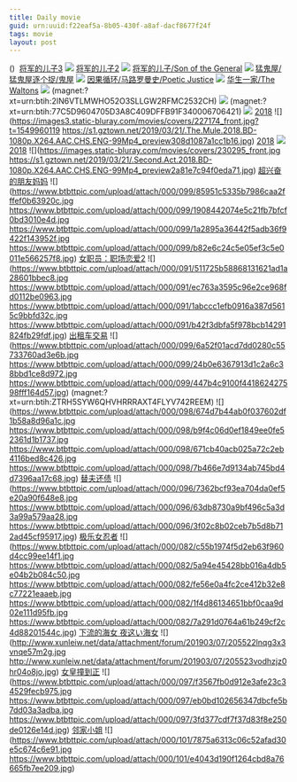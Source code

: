 ```yaml
---
title: Daily movie
guid: urn:uuid:f22eaf5a-8b05-430f-a8af-dacf8677f24f
tags: movie
layout: post
---
```


()
![]()
[将军的儿子3](magnet:?xt=urn:btih:0416058d0270435d83fb6eed214818f9c1a153e2)
![](window.open('http:\/\/img.baidu.com.btba.xiaoeryi.com/upload/2019/03/22/685857P7174M31.big.jpg'))
[将军的儿子2](magnet:?xt=urn:btih:02ec379df8ed47af11d334959fd0bec6623c3f6a)
![](window.open('http:\/\/img.baidu.com.btba.xiaoeryi.com/upload/2019/03/22/7885c93401t156.big.jpg'))
[将军的儿子/Son of the General](magnet:?xt=urn:btih:705f457a88db1ee91b0d156b65efb174413b3d67)
![](window.open('http:\/\/img.baidu.com.btba.xiaoeryi.com/upload/2019/03/22/11159!7y656358.big.jpg'))
[猛鬼屋/猛鬼屋逐个捉/鬼屋](magnet:?xt=urn:btih:2bfb33a0cb16f1cb37d90e5e9a94686d63c14327)
![](window.open('http:\/\/img.baidu.com.btba.xiaoeryi.com/upload/2014/10/31/xsttxtj4jxxN.big.jpg'))
[因果循环/马路罗曼史/Poetic Justice](magnet:?xt=urn:btih:a337fdf5bd71a9dbe08d533fdb8c20957b04eb07)
![](window.open('http:\/\/img.baidu.com.btba.xiaoeryi.com/upload/2019/03/22/I13835P8215377.big.jpg'))
[华生一家/The Waltons](magnet:?xt=urn:btih:baf07b04f2bfb5ab595ed686319553154bafa3e2)
![](window.open('http:\/\/img.baidu.com.btba.xiaoeryi.com/upload/2019/03/22/1L755389B14171.big.jpg'))
(magnet:?xt=urn:btih:2IN6VTLMWHO52O3SLLGW2RFMC2532CH)
![](http://wolong-pic.oss-cn-shenzhen.aliyuncs.com/1553134195345853.jpg)
(magnet:?xt=urn:btih:77C5D9604705D3A8C409DFFB91F340006706421)
![](http://wolong-pic.oss-cn-shenzhen.aliyuncs.com/1552958965397868.jpg)
[2018](magnet:?xt=urn:btih:F5815CD163CC15C13F835EF9AEFD573767467B6F)
![](https://images3.static-bluray.com/movies/covers/227174_front.jpg?t=1549960119
https://s1.gztown.net/2019/03/21/.The.Mule.2018.BD-1080p.X264.AAC.CHS.ENG-99Mp4_preview308d1087a1cc1b16.jpg)
[2018](magnet:?xt=urn:btih:4DF5C2818D40C617011C78DFA2FB9302171E8B08)
![](https://s1.gztown.net/2019/03/21/.National.Bankruptcy.Day.2018.FHD-720p.X264.AAC-99Mp4_previewc7e0c93f208ce9ec.jpg)
[2018](magnet:?xt=urn:btih:6BE6BB83BC5AD18E32A4809B050B9587BC5FB8A7)
![](https://images.static-bluray.com/movies/covers/230295_front.jpg
https://s1.gztown.net/2019/03/21/.Second.Act.2018.BD-1080p.X264.AAC.CHS.ENG-99Mp4_preview2a81e7c94f0eda71.jpg)
[超兴奋的朋友妈妈](magnet:?xt=urn:btih:ZTRH5SYW6QMHV0HRRRAXT4FLYV742REEM)
![](https://www.btbttpic.com/upload/attach/000/099/85951c5335b7986caa2fffef0b63920c.jpg
https://www.btbttpic.com/upload/attach/000/099/1908442074e5c21fb7bfcf0bd3010e4d.jpg
https://www.btbttpic.com/upload/attach/000/099/1a2895a36442f5adb36f9422f143952f.jpg
https://www.btbttpic.com/upload/attach/000/099/b82e6c24c5e05ef3c5e0011e566257f8.jpg)
[女职员：职场恋爱2](magnet:?xt=urn:btih:ZTRH5SYW69QMHVHRRRAXT4FLYV742REEM)
![](https://www.btbttpic.com/upload/attach/000/091/511725b58868131621ad1a28601bbec8.jpg
https://www.btbttpic.com/upload/attach/000/091/ec763a3595c96e2ce968fd0112be0963.jpg
https://www.btbttpic.com/upload/attach/000/091/1abccc1efb0916a387d5615c9bbfd32c.jpg
https://www.btbttpic.com/upload/attach/000/091/b42f3dbfa5f978bcb14291824fb29fdf.jpg)
[出租车交易](magnet:?xt=urn:btih:ZTRH5SYWQMHVHRRRAXT4FLYV742REEM)
![](https://www.btbttpic.com/upload/attach/000/099/6a52f01acd7dd0280c55733760ad3e6b.jpg
https://www.btbttpic.com/upload/attach/000/099/24b0e6367913d1c2a6c38bbd1ce8d972.jpg
https://www.btbttpic.com/upload/attach/000/099/447b4c9100f441862427598fff164d57.jpg)
(magnet:?xt=urn:btih:ZTRH5SYW6QHVHRRRAXT4FLYV742REEM)
![](https://www.btbttpic.com/upload/attach/000/098/674d7b44ab0f037602df1b58a8d96a1c.jpg
https://www.btbttpic.com/upload/attach/000/098/b9f4c06d0ef1849ee0fe52361d1b1737.jpg
https://www.btbttpic.com/upload/attach/000/098/671cb40acb025a72c2eb4116bed8c426.jpg
https://www.btbttpic.com/upload/attach/000/098/7b466e7d9134ab745bd4d7396aa17c68.jpg)
[替夫还债](magnet:?xt=urn:btih:CCE2ECB16F4187A9E31882F3E1578AFF9A8908C)
![](https://www.btbttpic.com/upload/attach/000/096/7362bcf93ea704da0ef5e20a90f648e8.jpg
https://www.btbttpic.com/upload/attach/000/096/63db8730a9bf496c5a3d3a99a579aa28.jpg
https://www.btbttpic.com/upload/attach/000/096/3f02c8b02ceb7b5d8b712ad45cf95917.jpg)
[极乐女忍者](magnet:?xt=urn:btih:CCE27EC16F4187A9E31882F3E1578AFF9A8908C)
![](https://www.btbttpic.com/upload/attach/000/082/c55b1974f5d2eb63f960d4cc99ee14f1.jpg
https://www.btbttpic.com/upload/attach/000/082/5a94e45428bb016a4db5e04b2b084c50.jpg
https://www.btbttpic.com/upload/attach/000/082/fe56e0a4fc2ce412b32e8c77221eaaeb.jpg
https://www.btbttpic.com/upload/attach/000/082/1f4d86134651bbf0caa9d02e111d95fb.jpg
https://www.btbttpic.com/upload/attach/000/082/7a291d0764a61b249cf2c4d88201544c.jpg)
[下流的海女 夜这い海女](magnet:?xt=urn:btih:CCE27ECB16F4187A9E3188F3E1578AFF9A8908C)
![](http://www.xunleiw.net/data/attachment/forum/201903/07/205522lnqg3x3vnqe57m2g.jpg
http://www.xunleiw.net/data/attachment/forum/201903/07/205523vodhzjz0hr04o8jo.jpg)
[女皇撞到正](magnet:?xt=urn:btih:ZTRH5SYW6QMHVHRRRAXT4FLYV742REEM)
![](https://www.btbttpic.com/upload/attach/000/097/f3567fb0d912e3afe23c34529fecb975.jpg
https://www.btbttpic.com/upload/attach/000/097/eb0bd102656347dbcfe5b7dd03a3adba.jpg
https://www.btbttpic.com/upload/attach/000/097/3fd377cdf7f37d83f8e250de0126e14d.jpg)
[邻家小姐](magnet:?xt=urn:btih:E1CCF7045D21D422C92325041999517569AE57E)
![](https://www.btbttpic.com/upload/attach/000/101/7875a6313c06c52afad30e5c674c6e91.jpg
https://www.btbttpic.com/upload/attach/000/101/e4043d190f1264cbd8a76665fb7ee209.jpg)
